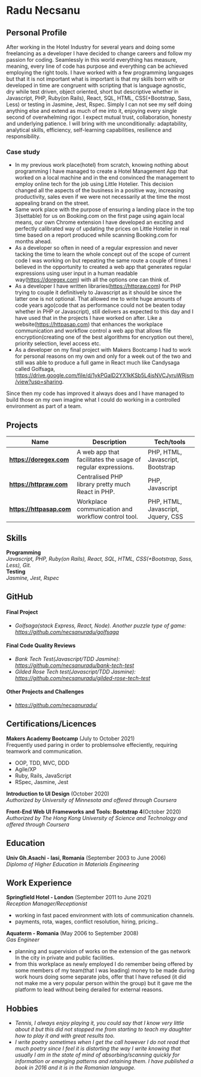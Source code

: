 # Radu Necsanu

## Personal Profile
After working in the Hotel Industry for several years and doing some freelancing as a developer I have decided to change careers and follow my passion for coding. Seamlessly in this world everything has measure, meaning, every line of code has purpose and everything can be achieved employing the right tools. I have worked with a few programming languages but that it is not important what is important is that my skills born with or developed in time are congruent with scripting that is language agnostic, dry while test driven, object oriented, short but descriptive whether in Javascript, PHP, Ruby(on Rails), React, SQL, HTML, CSS(+Bootstrap, Sass, Less) or testing in Jasmine, Jest, Rspec. Simply I can not see my self doing anything else and extend as much of me into it, enjoying every single second of overwhelming rigor.
I expect mutual trust, collaboration, honesty and underlying patience. I will bring with me unconditionally: adaptability, analytical skills, efficiency, self-learning capabilities, resilience and responsibility.

### Case study
* In my previous work place(hotel) from scratch, knowing nothing about programming I have managed to create a Hotel Management App that worked on a local machine and in the end convinced the management to employ online tech for the job using Little Hotelier. This decision changed all the aspects of the business in a positive way, increasing productivity, sales even if we were not necessarily at the time the most appealing brand on the street.
* Same work place with the purpose of ensuring a landing place in the top 3(settable) for us on Booking.com on the first page using again local means, our own Chrome extension I have developed an exciting and perfectly calibrated way of updating the prices on Little Hotelier in real time based on a report produced while scanning Booking.com for months ahead.
* As a developer so often in need of a regular expression and never tacking the time to learn the whole concept out of the scope of current code I was working on but repeating the same route a couple of times I believed in the opportunity to created a web app that generates regular expressions using user input in a human readable way(https://doregex.com) with all the options one can think of.
* As a developer I have written libraries(https://httpraw.com) for PHP trying to couple it definitively to Javascript as it should be since the latter one is not optional. That allowed me to write huge amounts of code years ago(code that as performance could not be beaten today whether in PHP or Javascript), still delivers as expected to this day and I have used that in the projects I have worked on after. Like a website(https://httpasap.com) that enhances the workplace communication and workflow control a web app that allows file encryption(creating one of the best algorithms for encryption out there), priority selection, level access etc.
* As a developer on my final project with Makers Bootcamp I had to work for personal reasons on my own and only for a week out of the two and still was able to produce a full game in React much like Candysaga called Golfsaga,  https://drive.google.com/file/d/1ykPGalD2YX1kKSb5L4isNVCJyruWRjsm/view?usp=sharing.

Since then my code has improved it always does and I have managed to build those on my own imagine what I could do working in a controlled environment as part of a team.


## Projects 
| Name                         | Description       | Tech/tools        |
| ---------------------------- | ----------------- | ----------------- |
| **https://doregex.com** | A web app that facilitates the usage of regular expressions. | PHP, HTML, Javascript, Bootstrap |
| **https://httpraw.com** | Centralised PHP library pretty much React in PHP. | PHP, Javascript |
| **https://httpasap.com** | Workplace communication and workflow control tool. | PHP, HTML, Javascript, Jquery, CSS |

## Skills
**Programming**<br />
_Javascript, PHP, Ruby(on Rails), React, SQL, HTML, CSS(+Bootstrap, Sass, Less), Git._<br />
**Testing**<br />
_Jasmine, Jest, Rspec_

## GitHub
#### Final Project
 - _Golfsaga(stack Express, React, Node). Another puzzle type of game: https://github.com/necsanuradu/golfsaga_
#### Final Code Quality Reviews
- _Bank Tech Test(Javascript/TDD Jasmine): https://github.com/necsanuradu/bank-tech-test_
- _Gilded Rose Tech test(Javascript/TDD Jasmine): https://github.com/necsanuradu/gilded-rose-tech-test_
#### Other Projects and Challenges
- _https://github.com/necsanuradu/_

## Certifications/Licences
**Makers Academy Bootcamp** (July to October 2021)<br />
Frequently used paring in order to problemsolve effeciently, requiring teamwork and communication.
- OOP, TDD, MVC, DDD
- Agile/XP
- Ruby, Rails, JavaScript
- RSpec, Jasmine, Jest

**Introduction to UI Design** (October 2020)<br />
_Authorized by University of Minnesota and offered through Coursera_

**Front-End Web UI Frameworks and Tools: Bootstrap 4**(October 2020)<br />
_Authorized by The Hong Kong University of Science and Technology and offered through Coursera_

## Education
**Univ Gh.Asachi - Iasi, Romania** (September 2003 to June 2006)<br />
_Diploma of Higher Education in Materials Engineering_

## Work Experience
**Springfield Hotel - London** (September 2011 to June 2021) <br />
_Reception Manager/Receptionist_
- working in fast paced environment with lots of communication channels.
- payments, rota, wages, conflict resolution, hiring, pricing..

**Aquaterm - Romania** (May 2006 to September 2008)<br />
_Gas Engineer_
- planning and supervision of works on the extension of the gas network In the city in private and public facilities.
- from this workplace as newly employed I do remember being offered by some members of my team(that I was leading) money to be made during work hours doing some separate jobs, offer that I have refused (it did not make me a very popular person within the group) but it gave me the platform to lead without being derailed for external reasons.

## Hobbies
* _Tennis, I always enjoy playing it, you could say that I know very little about it but this did not stopped me from starting to teach my daughter how to play it and with great results too._
* _I write poetry sometimes when I get the call however I do not read that much poetry since I feel it is distorting the way I write knowing that usually I am in the state of mind of absorbing/scanning quickly for information or emerging patterns and retaining them. I have published a book in 2016 and it is in the Romanian language._

